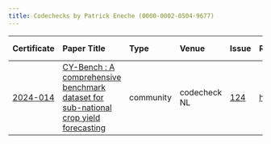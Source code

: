 ```yaml
---
title: Codechecks by Patrick Eneche (0000-0002-0504-9677)
---
```



|Certificate |Paper Title                                                                          |Type      |Venue        |Issue |Report                                |Check date |
|:-------|:---------------------------------------------|:------------------|:------------------|:---|:--------------------------|:------------------|
|[2024-014](https://codecheck.org.uk/register/certs/2024-014/)|[CY-Bench : A comprehensive benchmark dataset for sub-national crop yield forecasting](https://www.overleaf.com/read/znytpcwfjrrf#a4ca1f)|community |codecheck NL |[124](https://github.com/codecheckers/register/issues/124)|https://doi.org/10.17605/OSF.IO/spxt5 |2024-09-26 |
